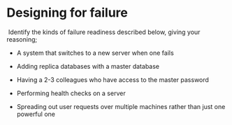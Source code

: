 # Designing for failure
​
Identify the kinds of failure readiness described below, giving your reasoning;
​
- A system that switches to a new server when one fails
​

- Adding replica databases with a master database
​
- Having a 2-3 colleagues who have access to the master password
​
- Performing health checks on a server
​
- Spreading out user requests over multiple machines rather than just one powerful one